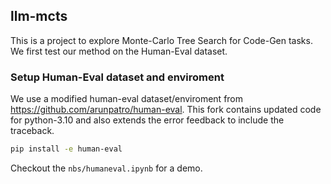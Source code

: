 ## llm-mcts
This is a project to explore Monte-Carlo Tree Search for Code-Gen tasks. We first test our method on the Human-Eval dataset. 

### Setup Human-Eval dataset and enviroment
We use a modified human-eval dataset/enviroment from https://github.com/arunpatro/human-eval. This fork contains updated code for python-3.10 and also extends the error feedback to include the traceback.
```sh
pip install -e human-eval
```
Checkout the `nbs/humaneval.ipynb` for a demo.